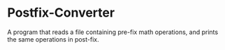 # Postfix-Converter
A program that reads a file containing pre-fix math operations, and prints the same operations in post-fix.
